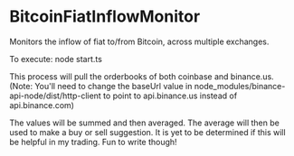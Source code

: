 # BitcoinFiatInflowMonitor
Monitors the inflow of fiat to/from Bitcoin, across multiple exchanges.

To execute: node start.ts

This process will pull the orderbooks of both coinbase and binance.us. (Note: You'll need to change the baseUrl value in node_modules/binance-api-node/dist/http-client to point to api.binance.us instead of api.binance.com)

The values will be summed and then averaged.  The average will then be used to make a buy or sell suggestion.  It is yet to be determined if this will be helpful in my trading. Fun to write though!